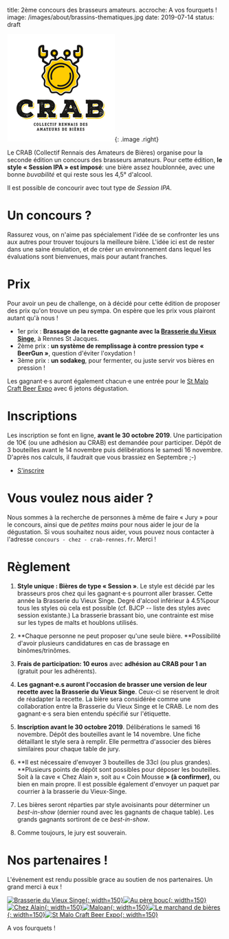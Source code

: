 title: 2ème concours des brasseurs amateurs.
accroche: A vos fourquets !
image: /images/about/brassins-thematiques.jpg
date: 2019-07-14
status: draft

![Logo du CRAB](/images/about/crab-logo-petit.jpg){: .image .right}

Le CRAB (Collectif Rennais des Amateurs de Bières) organise pour la seconde édition un concours des brasseurs amateurs.
Pour cette édition, **le style « Session IPA » est imposé**: une bière assez houblonnée, avec une bonne *buvabilité* et qui reste sous les 4,5° d'alcool.

Il est possible de concourir avec tout type de *Session IPA*.

# Un concours ?

Rassurez vous, on n'aime pas spécialement l'idée de se confronter les uns aux autres pour trouver toujours la meilleure bière. L'idée ici est de rester dans une saine émulation, et de créer un environnement dans lequel les évaluations sont bienvenues, mais pour autant franches. 

# Prix

Pour avoir un peu de challenge, on à décidé pour cette édition de proposer des prix qu'on trouve un peu sympa. On espère que les prix vous plairont autant qu'à nous !

- 1er prix : **Brassage de la recette gagnante avec la [Brasserie du Vieux Singe](https://www.vieuxsinge.com)**, à Rennes St Jacques.
- 2ème prix : **un système de remplissage à contre pression type « BeerGun »**, question d'éviter l'oxydation !
- 3ème prix : **un sodakeg**, pour fermenter, ou juste servir vos bières en pression !

Les gagnant·e·s auront également chacun·e une entrée pour le [St Malo Craft Beer Expo](https://saintmalocraftbeerexpo.com/) avec 6 jetons dégustation.

# Inscriptions

Les inscription se font en ligne, **avant le 30 octobre 2019**. Une participation de 10€ (ou une adhésion au CRAB) est demandée pour participer. Dépôt de 3 bouteilles avant le 14 novembre puis délibérations le samedi 16 novembre. D'après nos calculs, il faudrait que vous brassiez en Septembre ;-)

<ul class="actions actions-centered">
    <li>
        <a class="button style1 big" href="https://alexis605337.typeform.com/to/MtYK7u" target="_blank">S'inscrire </a>
    </li>
</ul>

# Vous voulez nous aider ?

Nous sommes à la recherche de personnes à même de faire « Jury » pour le concours, ainsi que de *petites mains* pour nous aider le jour de la dégustation. Si vous souhaitez nous aider, vous pouvez nous contacter à l'adresse `concours - chez - crab-rennes.fr`. Merci !

# Règlement

1. **Style unique : Bières de type « Session »**. Le style est décidé par les brasseurs pros chez qui les gagnant⋅e⋅s pourront aller brasser. Cette année la Brasserie du Vieux Singe. Degré d'alcool inférieur à 4.5%pour tous les styles où cela est possible (cf. BJCP -- liste des styles avec session existante.) La brasserie brassant bio, une contrainte est mise sur les types de malts et houblons utilisés.

2. **Chaque personne ne peut proposer qu'une seule bière. **Possibilité d'avoir plusieurs candidatures en cas de brassage en binômes/trinômes. 

3. **Frais de participation: 10 euros** avec **adhésion au CRAB pour 1 an** (gratuit pour les adhérents).

4. **Les gagnant⋅e.s auront l'occasion de brasser une version de leur recette avec la Brasserie du Vieux Singe**. Ceux-ci se réservent le droit de réadapter la recette. La bière sera considérée comme une collaboration  entre la Brasserie du Vieux Singe et le CRAB. Le nom des gagnant⋅e⋅s sera bien entendu spécifié sur l'étiquette. 

5. **Inscription avant le 30 octobre 2019**. Délibérations le samedi 16 novembre.  Dépôt des bouteilles avant le 14 novembre. Une fiche détaillant le style sera à remplir. Elle permettra d'associer des bières similaires pour chaque table de jury. 

6. **Il est nécessaire d'envoyer 3 bouteilles de 33cl (ou plus grandes). **Plusieurs points de dépôt sont possibles pour déposer les bouteilles. Soit à la cave « Chez Alain », soit au « Coin Mousse **» (à confirmer)**, ou bien en main propre. Il est possible également d'envoyer un paquet par courrier à la brasserie du Vieux-Singe.

7. Les bières seront réparties par style avoisinants pour déterminer un *best-in-show* (dernier round avec les gagnants de chaque table). Les grands gagnants sortiront de ce *best-in-show*.  

8. Comme toujours, le jury est souverain.

# Nos partenaires !

L'évènement est rendu possible grace au soutien de nos partenaires. Un grand merci à eux !

[![Brasserie du Vieux Singe](/images/concours2/partenaires/vieuxsinge.png){: width=150}](https://www.vieuxsinge.com)[![Au père bouc](/images/concours2/partenaires/perebouc.png){: width=150}](https://www.facebook.com/auperebouccave)[![Chez Alain](/images/concours2/partenaires/alain.gif){: width=150}](https://fr-fr.facebook.com/pages/category/Shopping---Retail/Chez-Alain-637261699686875/)[![Maloan](/images/concours2/partenaires/maloan.png){: width=150}](http://maloan.fr/)[![Le marchand de bières](/images/concours2/partenaires/biozh.jpeg){: width=150}](https://www.biozh.fr)[![St Malo Craft Beer Expo](/images/concours2/partenaires/stmalocraftbeerexpo.png){: width=150}](https://www.vieuxsinge.com)


A vos fourquets !
